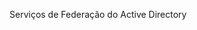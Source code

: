 <Token xmlns:xlink="http://www.w3.org/1999/xlink">Serviços de Federação do Active Directory</Token>

<!--HONumber=Mar16_HO1-->


